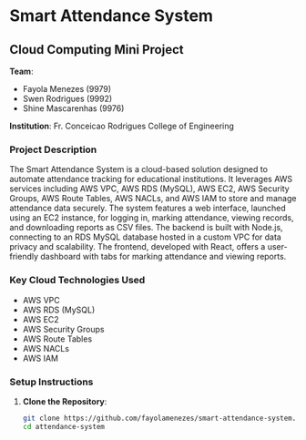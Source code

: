 # Smart Attendance System

## Cloud Computing Mini Project
**Team**:  
- Fayola Menezes (9979)  
- Swen Rodrigues (9992)  
- Shine Mascarenhas (9976)  

**Institution**: Fr. Conceicao Rodrigues College of Engineering

### Project Description
The Smart Attendance System is a cloud-based solution designed to automate attendance tracking for educational institutions. It leverages AWS services including AWS VPC, AWS RDS (MySQL), AWS EC2, AWS Security Groups, AWS Route Tables, AWS NACLs, and AWS IAM to store and manage attendance data securely. The system features a web interface, launched using an EC2 instance, for logging in, marking attendance, viewing records, and downloading reports as CSV files. The backend is built with Node.js, connecting to an RDS MySQL database hosted in a custom VPC for data privacy and scalability. The frontend, developed with React, offers a user-friendly dashboard with tabs for marking attendance and viewing reports.

### Key Cloud Technologies Used
- AWS VPC
- AWS RDS (MySQL)
- AWS EC2
- AWS Security Groups
- AWS Route Tables
- AWS NACLs
- AWS IAM

### Setup Instructions
1. **Clone the Repository**:
   ```bash
   git clone https://github.com/fayolamenezes/smart-attendance-system.git
   cd attendance-system
